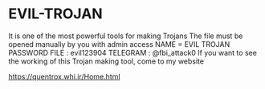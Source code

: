 # EVIL-TROJAN
It is one of the most powerful tools for making Trojans
The file must be opened manually by you with admin access
NAME = EVIL TROJAN
PASSWORD FILE : evil123904
TELEGRAM : @fbi_attack0
If you want to see the working of this Trojan making tool, come to my website

https://quentrox.whi.ir/Home.html
